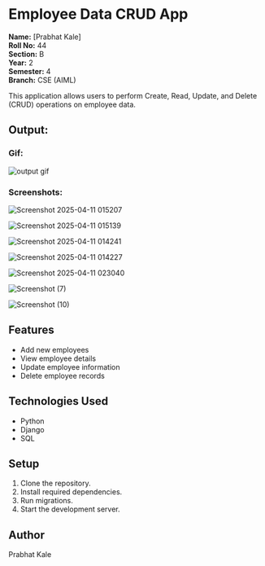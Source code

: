 # Employee Data CRUD App

**Name:** [Prabhat Kale]  
**Roll No:** 44  
**Section:** B  
**Year:** 2  
**Semester:** 4  
**Branch:** CSE (AIML)

This application allows users to perform Create, Read, Update, and Delete (CRUD) operations on employee data.
## Output:

### Gif:
![output gif](https://github.com/user-attachments/assets/37ee6f59-e4ef-4244-971c-b1bb2f129246)

### Screenshots:

![Screenshot 2025-04-11 015207](https://github.com/user-attachments/assets/ea83e7da-6457-44af-8958-d2257bd35528)

![Screenshot 2025-04-11 015139](https://github.com/user-attachments/assets/771102f4-515f-4281-a440-22aa971ad51a)

![Screenshot 2025-04-11 014241](https://github.com/user-attachments/assets/8b889359-c159-4176-85da-9d246b4b7e3f)

![Screenshot 2025-04-11 014227](https://github.com/user-attachments/assets/809dd71e-3c35-44d4-a828-6dab8cead03d)

![Screenshot 2025-04-11 023040](https://github.com/user-attachments/assets/5347131f-d773-41cc-ae25-8a19591f5322)

![Screenshot (7)](https://github.com/user-attachments/assets/242b6478-c180-41a0-ac02-610649e8da25)

![Screenshot (10)](https://github.com/user-attachments/assets/c7b3e35f-6c2b-4da4-8c74-d9a952eff120)


## Features

- Add new employees
- View employee details
- Update employee information
- Delete employee records

## Technologies Used

- Python
- Django
- SQL

## Setup

1. Clone the repository.
2. Install required dependencies.
3. Run migrations.
4. Start the development server.

## Author

Prabhat Kale
